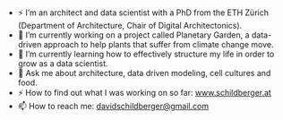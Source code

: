 - ⚡ I’m an architect and data scientist with a PhD from the ETH Zürich (Department of Architecture, Chair of Digital Architectonics).
- 🌱 I’m currently working on a project called Planetary Garden, a data-driven approach to help plants that suffer from climate change move. 
- 🔭 I’m currently learning how to effectively structure my life in order to grow as a data scientist. 
- 💬 Ask me about architecture, data driven modeling, cell cultures and food.
- ⚡ How to find out what I was working on so far: www.schildberger.at
- 📫 How to reach me: davidschildberger@gmail.com
 
 
<!--
**dadavie/dadavie** is a ✨ _special_ ✨ repository because its `README.md` (this file) appears on your GitHub profile.

Here are some ideas to get you started:

- 🔭 I’m currently working on ...
- 🌱 I’m currently learning ...
- 👯 I’m looking to collaborate on ...
- 🤔 I’m looking for help with ...
- 💬 Ask me about ...
- 📫 How to reach me: ...
- 😄 Pronouns: ...
- ⚡ Fun fact: ...
-->

